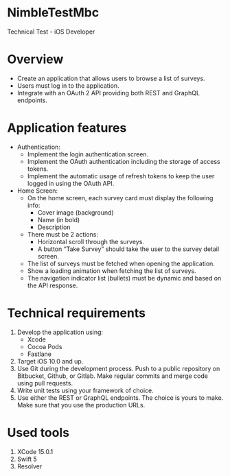 # NimbleTestMbc
 Technical Test - iOS Developer
>
# Overview
* Create an application that allows users to browse a list of surveys.
* Users must log in to the application.
* Integrate with an OAuth 2 API providing both REST and GraphQL endpoints.
>
# Application features
* Authentication:
  * Implement the login authentication screen.
  * Implement the OAuth authentication including the storage of access tokens.
  * Implement the automatic usage of refresh tokens to keep the user logged in using the OAuth API.
* Home Screen:
  * On the home screen, each survey card must display the following info:
    * Cover image (background)
    * Name (in bold)
    * Description
  * There must be 2 actions:
    * Horizontal scroll through the surveys.
    * A button “Take Survey” should take the user to the survey detail screen. 
  * The list of surveys must be fetched when opening the application.
  * Show a loading animation when fetching the list of surveys.
  * The navigation indicator list (bullets) must be dynamic and based on the API response.
>
# Technical requirements
1. Develop the application using:
    - Xcode
    - Cocoa Pods
    - Fastlane
2. Target iOS 10.0 and up.
3. Use Git during the development process. Push to a public repository on Bitbucket, Github, or Gitlab. Make regular commits and merge code using pull requests.
4. Write unit tests using your framework of choice.
5. Use either the REST or GraphQL endpoints. The choice is yours to make. Make sure that you use the production URLs.
>
# Used tools
1. XCode 15.0.1
2. Swift 5
3. Resolver
